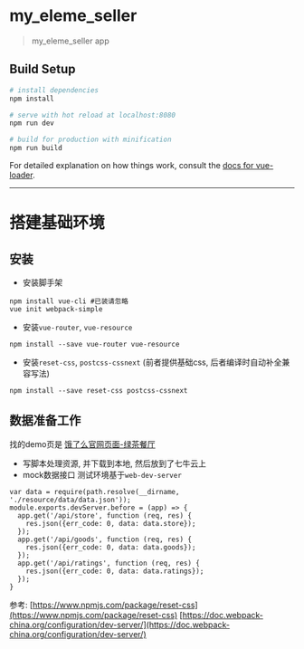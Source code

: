 # my_eleme_seller

> my_eleme_seller app

## Build Setup

``` bash
# install dependencies
npm install

# serve with hot reload at localhost:8080
npm run dev

# build for production with minification
npm run build
```

For detailed explanation on how things work, consult the [docs for vue-loader](http://vuejs.github.io/vue-loader).

---

# 搭建基础环境

## 安装
- 安装脚手架
```
npm install vue-cli #已装请忽略
vue init webpack-simple
```

- 安装`vue-router`, `vue-resource`
```
npm install --save vue-router vue-resource
```

- 安装`reset-css`, `postcss-cssnext`
  (前者提供基础css, 后者编译时自动补全兼容写法)
```
npm install --save reset-css postcss-cssnext
```
## 数据准备工作

找的demo页是 [饿了么官网页面-绿茶餐厅](https://h5.ele.me/shop/#geohash=wx4g1cbb3mc8cvh36ghss4&id=2165786&s_type=0)
- 写脚本处理资源, 并下载到本地, 然后放到了七牛云上
- mock数据接口
测试环境基于`web-dev-server`
```
var data = require(path.resolve(__dirname, './resource/data/data.json'));
module.exports.devServer.before = (app) => {
  app.get('/api/store', function (req, res) {
    res.json({err_code: 0, data: data.store});
  });
  app.get('/api/goods', function (req, res) {
    res.json({err_code: 0, data: data.goods});
  });
  app.get('/api/ratings', function (req, res) {
    res.json({err_code: 0, data: data.ratings});
  });
}
```


参考:
[https://www.npmjs.com/package/reset-css](https://www.npmjs.com/package/reset-css)
[https://doc.webpack-china.org/configuration/dev-server/](https://doc.webpack-china.org/configuration/dev-server/)

